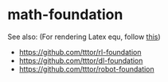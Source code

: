 # math-foundation

See also: (For rendering Latex equ, follow [this](https://github.com/tttor/robot-foundation/blob/master/tool/git.md#latex-equations-in-github-repositories))
* https://github.com/tttor/rl-foundation
* https://github.com/tttor/dl-foundation
* https://github.com/tttor/robot-foundation
